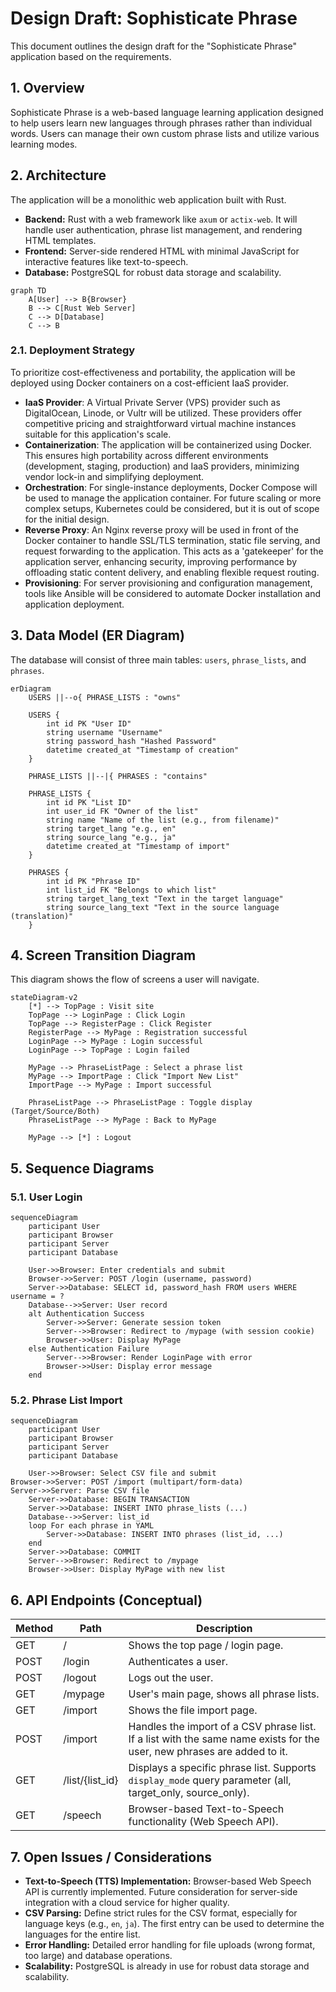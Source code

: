 # Design Draft: Sophisticate Phrase

This document outlines the design draft for the "Sophisticate Phrase" application based on the requirements.

## 1. Overview

Sophisticate Phrase is a web-based language learning application designed to help users learn new languages through phrases rather than individual words. Users can manage their own custom phrase lists and utilize various learning modes.

## 2. Architecture

The application will be a monolithic web application built with Rust.

- **Backend:** Rust with a web framework like `axum` or `actix-web`. It will handle user authentication, phrase list management, and rendering HTML templates.
- **Frontend:** Server-side rendered HTML with minimal JavaScript for interactive features like text-to-speech.
- **Database:** PostgreSQL for robust data storage and scalability.

```mermaid
graph TD
    A[User] --> B{Browser}
    B --> C[Rust Web Server]
    C --> D[Database]
    C --> B
```

### 2.1. Deployment Strategy

To prioritize cost-effectiveness and portability, the application will be deployed using Docker containers on a cost-efficient IaaS provider.

-   **IaaS Provider**: A Virtual Private Server (VPS) provider such as DigitalOcean, Linode, or Vultr will be utilized. These providers offer competitive pricing and straightforward virtual machine instances suitable for this application's scale.
-   **Containerization**: The application will be containerized using Docker. This ensures high portability across different environments (development, staging, production) and IaaS providers, minimizing vendor lock-in and simplifying deployment.
-   **Orchestration**: For single-instance deployments, Docker Compose will be used to manage the application container. For future scaling or more complex setups, Kubernetes could be considered, but it is out of scope for the initial design.
-   **Reverse Proxy**: An Nginx reverse proxy will be used in front of the Docker container to handle SSL/TLS termination, static file serving, and request forwarding to the application. This acts as a 'gatekeeper' for the application server, enhancing security, improving performance by offloading static content delivery, and enabling flexible request routing.
-   **Provisioning**: For server provisioning and configuration management, tools like Ansible will be considered to automate Docker installation and application deployment.

## 3. Data Model (ER Diagram)

The database will consist of three main tables: `users`, `phrase_lists`, and `phrases`.

```mermaid
erDiagram
    USERS ||--o{ PHRASE_LISTS : "owns"

    USERS {
        int id PK "User ID"
        string username "Username"
        string password_hash "Hashed Password"
        datetime created_at "Timestamp of creation"
    }

    PHRASE_LISTS ||--|{ PHRASES : "contains"

    PHRASE_LISTS {
        int id PK "List ID"
        int user_id FK "Owner of the list"
        string name "Name of the list (e.g., from filename)"
        string target_lang "e.g., en"
        string source_lang "e.g., ja"
        datetime created_at "Timestamp of import"
    }

    PHRASES {
        int id PK "Phrase ID"
        int list_id FK "Belongs to which list"
        string target_lang_text "Text in the target language"
        string source_lang_text "Text in the source language (translation)"
    }
```

## 4. Screen Transition Diagram

This diagram shows the flow of screens a user will navigate.

```mermaid
stateDiagram-v2
    [*] --> TopPage : Visit site
    TopPage --> LoginPage : Click Login
    TopPage --> RegisterPage : Click Register
    RegisterPage --> MyPage : Registration successful
    LoginPage --> MyPage : Login successful
    LoginPage --> TopPage : Login failed

    MyPage --> PhraseListPage : Select a phrase list
    MyPage --> ImportPage : Click "Import New List"
    ImportPage --> MyPage : Import successful

    PhraseListPage --> PhraseListPage : Toggle display (Target/Source/Both)
    PhraseListPage --> MyPage : Back to MyPage

    MyPage --> [*] : Logout
```

## 5. Sequence Diagrams

### 5.1. User Login

```mermaid
sequenceDiagram
    participant User
    participant Browser
    participant Server
    participant Database

    User->>Browser: Enter credentials and submit
    Browser->>Server: POST /login (username, password)
    Server->>Database: SELECT id, password_hash FROM users WHERE username = ?
    Database-->>Server: User record
    alt Authentication Success
        Server->>Server: Generate session token
        Server-->>Browser: Redirect to /mypage (with session cookie)
        Browser->>User: Display MyPage
    else Authentication Failure
        Server-->>Browser: Render LoginPage with error
        Browser->>User: Display error message
    end
```

### 5.2. Phrase List Import

```mermaid
sequenceDiagram
    participant User
    participant Browser
    participant Server
    participant Database

    User->>Browser: Select CSV file and submit
Browser->>Server: POST /import (multipart/form-data)
Server->>Server: Parse CSV file
    Server->>Database: BEGIN TRANSACTION
    Server->>Database: INSERT INTO phrase_lists (...)
    Database-->>Server: list_id
    loop For each phrase in YAML
        Server->>Database: INSERT INTO phrases (list_id, ...)
    end
    Server->>Database: COMMIT
    Server-->>Browser: Redirect to /mypage
    Browser->>User: Display MyPage with new list
```

## 6. API Endpoints (Conceptual)

| Method | Path                  | Description                               |
|--------|-----------------------|-------------------------------------------|
| GET    | /                     | Shows the top page / login page.          |
| POST   | /login                | Authenticates a user.                     |
| POST   | /logout               | Logs out the user.                        |
| GET    | /mypage               | User's main page, shows all phrase lists. |
| GET    | /import               | Shows the file import page.               |
| POST   | /import               | Handles the import of a CSV phrase list. If a list with the same name exists for the user, new phrases are added to it. |
| GET    | /list/{list_id}       | Displays a specific phrase list. Supports `display_mode` query parameter (all, target_only, source_only). |
| GET    | /speech               | Browser-based Text-to-Speech functionality (Web Speech API). |

## 7. Open Issues / Considerations

- **Text-to-Speech (TTS) Implementation:** Browser-based Web Speech API is currently implemented. Future consideration for server-side integration with a cloud service for higher quality.
- **CSV Parsing:** Define strict rules for the CSV format, especially for language keys (e.g., `en`, `ja`). The first entry can be used to determine the languages for the entire list.
- **Error Handling:** Detailed error handling for file uploads (wrong format, too large) and database operations.
- **Scalability:** PostgreSQL is already in use for robust data storage and scalability.
